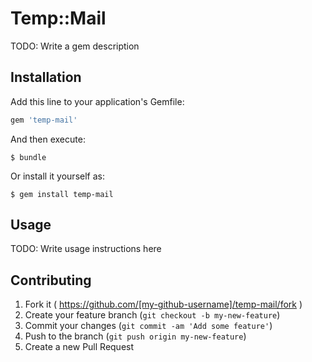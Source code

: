 # Temp::Mail

TODO: Write a gem description

## Installation

Add this line to your application's Gemfile:

```ruby
gem 'temp-mail'
```

And then execute:

    $ bundle

Or install it yourself as:

    $ gem install temp-mail

## Usage

TODO: Write usage instructions here

## Contributing

1. Fork it ( https://github.com/[my-github-username]/temp-mail/fork )
2. Create your feature branch (`git checkout -b my-new-feature`)
3. Commit your changes (`git commit -am 'Add some feature'`)
4. Push to the branch (`git push origin my-new-feature`)
5. Create a new Pull Request

